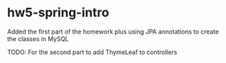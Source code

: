 # hw5-spring-intro
Added the first part of the homework plus using JPA annotations to create the classes in MySQL 


TODO: For the second part to add ThymeLeaf to controllers
